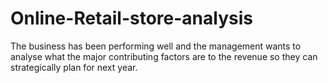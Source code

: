 # Online-Retail-store-analysis
 The business has been performing well and the management wants to analyse what the major contributing factors are to the revenue so they can strategically plan for next year.
